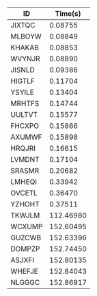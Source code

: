 |ID|Time(s)|
|-|-|
|JIXTQC|0.08755|
|MLBOYW|0.08849|
|KHAKAB|0.08853|
|WVYNJR|0.08890|
|JISNLD|0.09386|
|HIGTLF|0.11704|
|YSYILE|0.13404|
|MRHTFS|0.14744|
|UULTVT|0.15577|
|FHCXPO|0.15866|
|AXUMWF|0.15898|
|HRQJRI|0.16615|
|LVMDNT|0.17104|
|SRASMR|0.20682|
|LMHEQI|0.33942|
|OVCETL|0.36470|
|YZHOHT|0.37511|
|TKWJLM|112.46980|
|WCXUMP|152.60495|
|GUZCWB|152.63396|
|DOMPZP|152.74450|
|ASJXFI|152.80135|
|WHEFJE|152.84043|
|NLGGGC|152.86917|
